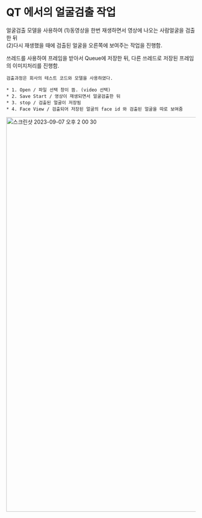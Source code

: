 # QT 에서의 얼굴검출 작업

얼굴검출 모델을 사용하여 (1)동영상을 한번 재생하면서 영상에 나오는 사람얼굴을 검출한 뒤  
(2)다시 재생했을 때에 검출된 얼굴을 오른쪽에 보여주는 작업을 진행함.

쓰레드를 사용하여 프레임을 받아서 Queue에 저장한 뒤, 다른 쓰레드로 저장된 프레임의 이미지처리를 진행함.


```검출과정은 회사의 테스트 코드와 모델을 사용하였다.```

```
* 1. Open / 파일 선택 창이 뜸. (video 선택)
* 2. Save Start / 영상이 재생되면서 얼굴검출한 뒤
* 3. stop / 검출된 얼굴이 저장됨
* 4. Face View / 검출되어 저장된 얼굴의 face id 와 검출된 얼굴을 따로 보여줌
```

<img width="1047" alt="스크린샷 2023-09-07 오후 2 00 30" src="https://github.com/silver7i/Nsense/assets/77370836/fc8cc89c-a442-4c2b-85d6-db4e08d16e05">
